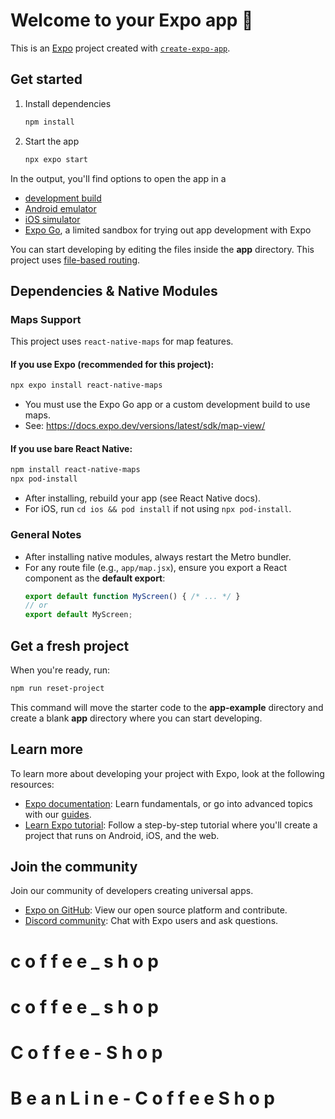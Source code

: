 # Welcome to your Expo app 👋

This is an [Expo](https://expo.dev) project created with [`create-expo-app`](https://www.npmjs.com/package/create-expo-app).

## Get started

1. Install dependencies

   ```bash
   npm install
   ```

2. Start the app

   ```bash
   npx expo start
   ```

In the output, you'll find options to open the app in a

- [development build](https://docs.expo.dev/develop/development-builds/introduction/)
- [Android emulator](https://docs.expo.dev/workflow/android-studio-emulator/)
- [iOS simulator](https://docs.expo.dev/workflow/ios-simulator/)
- [Expo Go](https://expo.dev/go), a limited sandbox for trying out app development with Expo

You can start developing by editing the files inside the **app** directory. This project uses [file-based routing](https://docs.expo.dev/router/introduction).

## Dependencies & Native Modules

### Maps Support

This project uses `react-native-maps` for map features.

#### If you use **Expo** (recommended for this project):
```bash
npx expo install react-native-maps
```
- You must use the Expo Go app or a custom development build to use maps.
- See: https://docs.expo.dev/versions/latest/sdk/map-view/

#### If you use **bare React Native**:
```bash
npm install react-native-maps
npx pod-install
```
- After installing, rebuild your app (see React Native docs).
- For iOS, run `cd ios && pod install` if not using `npx pod-install`.

### General Notes
- After installing native modules, always restart the Metro bundler.
- For any route file (e.g., `app/map.jsx`), ensure you export a React component as the **default export**:
  ```jsx
  export default function MyScreen() { /* ... */ }
  // or
  export default MyScreen;
  ```

## Get a fresh project

When you're ready, run:

```bash
npm run reset-project
```

This command will move the starter code to the **app-example** directory and create a blank **app** directory where you can start developing.

## Learn more

To learn more about developing your project with Expo, look at the following resources:

- [Expo documentation](https://docs.expo.dev/): Learn fundamentals, or go into advanced topics with our [guides](https://docs.expo.dev/guides).
- [Learn Expo tutorial](https://docs.expo.dev/tutorial/introduction/): Follow a step-by-step tutorial where you'll create a project that runs on Android, iOS, and the web.

## Join the community

Join our community of developers creating universal apps.

- [Expo on GitHub](https://github.com/expo/expo): View our open source platform and contribute.
- [Discord community](https://chat.expo.dev): Chat with Expo users and ask questions.
#  c o f f e e _ s h o p
#  c o f f e e _ s h o p
#  C o f f e e - S h o p
#  B e a n L i n e - C o f f e e S h o p